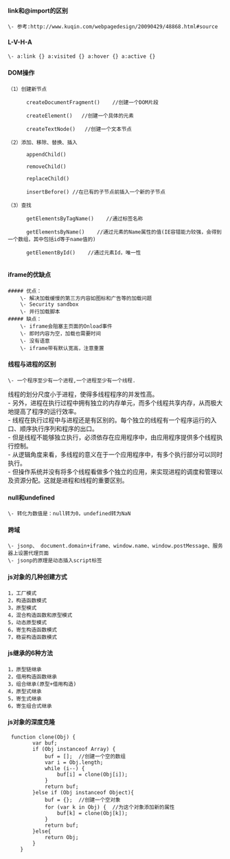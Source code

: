 #### link和@import的区别
    \- 参考:http://www.kuqin.com/webpagedesign/20090429/48868.html#source
#### L-V-H-A
    \- a:link {} a:visited {} a:hover {} a:active {}
#### DOM操作
    
```
（1）创建新节点

      createDocumentFragment()    //创建一个DOM片段

      createElement()   //创建一个具体的元素

      createTextNode()   //创建一个文本节点

（2）添加、移除、替换、插入

      appendChild()

      removeChild()

      replaceChild()

      insertBefore() //在已有的子节点前插入一个新的子节点

（3）查找

      getElementsByTagName()    //通过标签名称

      getElementsByName()    //通过元素的Name属性的值(IE容错能力较强，会得到一个数组，其中包括id等于name值的)

      getElementById()    //通过元素Id，唯一性
      

```
#### iframe的优缺点
    ##### 优点：
        \- 解决加载缓慢的第三方内容如图标和广告等的加载问题  
        \- Security sandbox  
        \- 并行加载脚本  
    ##### 缺点：
        \- iframe会阻塞主页面的Onload事件  
        \- 即时内容为空，加载也需要时间  
        \- 没有语意  
        \- iframe带有默认宽高，注意重置
#### 线程与进程的区别
    \- 一个程序至少有一个进程,一个进程至少有一个线程. 
线程的划分尺度小于进程，使得多线程程序的并发性高。   
    \- 另外，进程在执行过程中拥有独立的内存单元，而多个线程共享内存，从而极大地提高了程序的运行效率。   
    \- 线程在执行过程中与进程还是有区别的。每个独立的线程有一个程序运行的入口、顺序执行序列和程序的出口。  
    \- 但是线程不能够独立执行，必须依存在应用程序中，由应用程序提供多个线程执行控制。   
    \- 从逻辑角度来看，多线程的意义在于一个应用程序中，有多个执行部分可以同时执行。  
    \- 但操作系统并没有将多个线程看做多个独立的应用，来实现进程的调度和管理以及资源分配。这就是进程和线程的重要区别。
#### null和undefined
    \- 转化为数值是：null转为0，undefined转为NaN
#### 跨域
    \- jsonp、 document.domain+iframe、window.name、window.postMessage、服务器上设置代理页面  
    \- jsonp的原理是动态插入script标签
#### js对象的几种创建方式
    1，工厂模式  
    2，构造函数模式  
    3，原型模式  
    4，混合构造函数和原型模式  
    5，动态原型模式  
    6，寄生构造函数模式  
    7，稳妥构造函数模式  
#### js继承的6种方法
    1，原型链继承  
    2，借用构造函数继承  
    3，组合继承(原型+借用构造)  
    4，原型式继承  
    5，寄生式继承  
    6，寄生组合式继承      
#### js对象的深度克隆
    
```
 function clone(Obj) {   
        var buf;   
        if (Obj instanceof Array) {   
            buf = [];  //创建一个空的数组 
            var i = Obj.length;   
            while (i--) {   
                buf[i] = clone(Obj[i]);   
            }   
            return buf;   
        }else if (Obj instanceof Object){   
            buf = {};  //创建一个空对象 
            for (var k in Obj) {  //为这个对象添加新的属性 
                buf[k] = clone(Obj[k]);   
            }   
            return buf;   
        }else{   
            return Obj;   
        }   
    }
```
